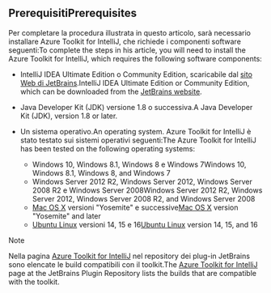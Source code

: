 ## <a name="prerequisites"></a><span data-ttu-id="b013e-101">Prerequisiti</span><span class="sxs-lookup"><span data-stu-id="b013e-101">Prerequisites</span></span>
<span data-ttu-id="b013e-102">Per completare la procedura illustrata in questo articolo, sarà necessario installare Azure Toolkit for IntelliJ, che richiede i componenti software seguenti:</span><span class="sxs-lookup"><span data-stu-id="b013e-102">To complete the steps in his article, you will need to install the Azure Toolkit for IntelliJ, which requires the following software components:</span></span>

* <span data-ttu-id="b013e-103">IntelliJ IDEA Ultimate Edition o Community Edition, scaricabile dal [sito Web di JetBrains](https://www.jetbrains.com/idea/download/).</span><span class="sxs-lookup"><span data-stu-id="b013e-103">IntelliJ IDEA Ultimate Edition or Community Edition, which can be downloaded from the [JetBrains website](https://www.jetbrains.com/idea/download/).</span></span>
* <span data-ttu-id="b013e-104">Java Developer Kit (JDK) versione 1.8 o successiva.</span><span class="sxs-lookup"><span data-stu-id="b013e-104">A Java Developer Kit (JDK), version 1.8 or later.</span></span>
* <span data-ttu-id="b013e-105">Un sistema operativo.</span><span class="sxs-lookup"><span data-stu-id="b013e-105">An operating system.</span></span> <span data-ttu-id="b013e-106">Azure Toolkit for IntelliJ è stato testato sui sistemi operativi seguenti:</span><span class="sxs-lookup"><span data-stu-id="b013e-106">The Azure Toolkit for IntelliJ has been tested on the following operating systems:</span></span>
  
  * <span data-ttu-id="b013e-107">Windows 10, Windows 8.1, Windows 8 e Windows 7</span><span class="sxs-lookup"><span data-stu-id="b013e-107">Windows 10, Windows 8.1, Windows 8, and Windows 7</span></span>
  * <span data-ttu-id="b013e-108">Windows Server 2012 R2, Windows Server 2012, Windows Server 2008 R2 e Windows Server 2008</span><span class="sxs-lookup"><span data-stu-id="b013e-108">Windows Server 2012 R2, Windows Server 2012, Windows Server 2008 R2, and Windows Server 2008</span></span>
  * <span data-ttu-id="b013e-109">[Mac OS X](http://www.apple.com/osx) versioni "Yosemite" e successive</span><span class="sxs-lookup"><span data-stu-id="b013e-109">[Mac OS X](http://www.apple.com/osx) version "Yosemite" and later</span></span>
  * <span data-ttu-id="b013e-110">[Ubuntu Linux](http://www.ubuntu.com) versioni 14, 15 e 16</span><span class="sxs-lookup"><span data-stu-id="b013e-110">[Ubuntu Linux](http://www.ubuntu.com) version 14, 15, and 16</span></span>

> [!NOTE]
> 
> <span data-ttu-id="b013e-111">Nella pagina [Azure Toolkit for IntelliJ](https://plugins.jetbrains.com/plugin/8053) nel repository dei plug-in JetBrains sono elencate le build compatibili con il toolkit.</span><span class="sxs-lookup"><span data-stu-id="b013e-111">The [Azure Toolkit for IntelliJ](https://plugins.jetbrains.com/plugin/8053) page at the JetBrains Plugin Repository lists the builds that are compatible with the toolkit.</span></span>
> 

<!--
> [!IMPORTANT]
> 
> If you are using the Azure Toolkit for IntelliJ on Windows, the toolkit requires installing the Azure SDK 2.9.6 or later in order to use the Azure emulator. You have two options for installing the Azure SDK:
> 
> * You can download and install the Azure SDK by using the [Web Platform Installer (WebPI)](http://go.microsoft.com/fwlink/?LinkID=252838).
> * If you do not have the Azure SDK installed when you create your first Azure deployment project, you will be prompted to automatically download install the requisite version of the Azure SDK.
> 
> Note that the Azure SDK is only required on Windows.
> 
-->
